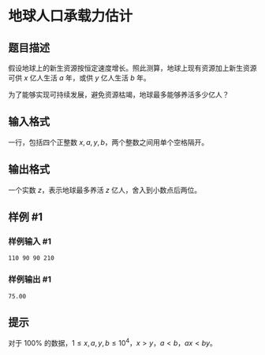 # 地球人口承载力估计

## 题目描述

假设地球上的新生资源按恒定速度增长。照此测算，地球上现有资源加上新生资源可供 $x$ 亿人生活 $a$ 年，或供 $y$ 亿人生活 $b$ 年。

为了能够实现可持续发展，避免资源枯竭，地球最多能够养活多少亿人？

## 输入格式

一行，包括四个正整数 $x, a, y, b$，两个整数之间用单个空格隔开。

## 输出格式

一个实数 $z$，表示地球最多养活 $z$ 亿人，舍入到小数点后两位。

## 样例 #1

### 样例输入 #1

```
110 90 90 210
```

### 样例输出 #1

```
75.00
```

## 提示

对于 $100 \%$ 的数据，$1 \le x, a, y, b \le {10}^4$，$x > y$，$a < b$，$a x < b y$。
